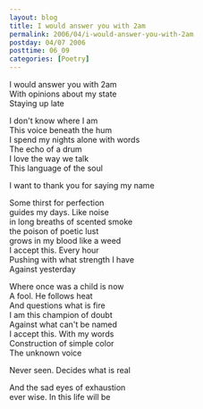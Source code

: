 ```yaml
---
layout: blog
title: I would answer you with 2am
permalink: 2006/04/i-would-answer-you-with-2am
postday: 04/07 2006
posttime: 06_09
categories: [Poetry]
---
```


<p>I would answer you with 2am<br />
With opinions about my state<br />
Staying up late</p>
<p>I don't know where I am<br />
This voice beneath the hum<br />
I spend my nights alone with words<br />
The echo of a drum<br />
I love the way we talk<br />
This language of the soul</p>
<p>I want to thank you for saying my name</p>
<p>Some thirst for perfection<br />
guides my days. Like noise<br />
in long breaths of scented smoke<br />
the poison of poetic lust<br />
grows in my blood like a weed<br />
I accept this. Every hour<br />
Pushing with what strength I have<br />
Against yesterday</p>
<p>Where once was a child is now<br />
A fool. He follows heat<br />
And questions what is fire<br />
I am this champion of doubt<br />
Against what can't be named<br />
I accept this. With my words<br />
Construction of simple color<br />
The unknown voice</p>
<p>Never seen. Decides what is real</p>
<p>And the sad eyes of exhaustion<br />
ever wise. In this life will be</p>
